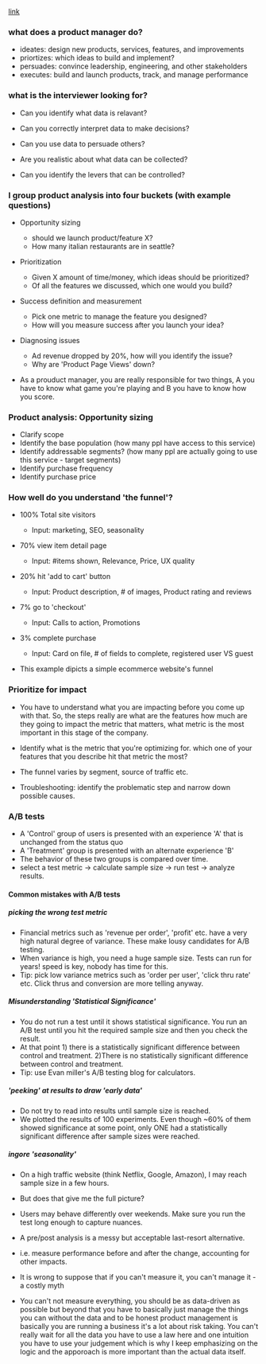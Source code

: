 [link](https://www.youtube.com/watch?v=k87SPgq-me4)

### what does a product manager do?

- ideates: design new products, services, features, and improvements
- priortizes: which ideas to build and implement?
- persuades: convince leadership, engineering, and other stakeholders
- executes: build and launch products, track, and manage performance

### what is the interviewer looking for?

- Can you identify what data is relavant?
- Can you correctly interpret data to make decisions?

- Can you use data to persuade others?
- Are you realistic about what data can be collected?
- Can you identify the levers that can be controlled?

### I group product analysis into four buckets (with example questions)

- Opportunity sizing
  - should we launch product/feature X?
  - How many italian restaurants are in seattle?
- Prioritization
  - Given X amount of time/money, which ideas should be prioritized?
  - Of all the features we discussed, which one would you build?
- Success definition and measurement
  - Pick one metric to manage the feature you designed?
  - How will you measure success after you launch your idea?
- Diagnosing issues
  - Ad revenue dropped by 20%, how will you identify the issue?
  - Why are 'Product Page Views' down?


- As a prouduct manager, you are really responsible for two things, A you have to know what game you're playing and B you have to know how you score.


### Product analysis: Opportunity sizing
- Clarify scope
- Identify the base population (how many ppl have access to this service)
- Identify addressable segments? (how many ppl are actually going to use this service - target segments)
- Identify purchase frequency
- Identify purchase price

### How well do you understand 'the funnel'?
- 100% Total site visitors
  - Input: marketing, SEO, seasonality
- 70% view item detail page
  - Input: #items shown, Relevance, Price, UX quality
- 20% hit 'add to cart' button
  - Input: Product description, # of images, Product rating and reviews
- 7% go to 'checkout'
  - Input: Calls to action, Promotions
- 3% complete purchase
  - Input: Card on file, # of fields to complete, registered user VS guest

- This example dipicts a simple ecommerce website's funnel

### Prioritize for impact

- You have to understand what you are impacting before you come up with that. So, the steps really are what are the features how much are they going to impact the metric that matters, what metric is the most important in this stage of the company.
- Identify what is the metric that you're optimizing for. which one of your features that you describe hit that metric the most?

- The funnel varies by segment, source of traffic etc.
- Troubleshooting: identify the problematic step and narrow down possible causes.

### A/B tests

- A 'Control' group of users is presented with an experience 'A' that is unchanged from the status quo
- A 'Treatment' group is presented with an alternate experience 'B'
- The behavior of these two groups is compared over time.
- select a test metric -> calculate sample size -> run test -> analyze results.

#### Common mistakes with A/B tests

##### picking the wrong test metric
- Financial metrics such as 'revenue per order', 'profit' etc. have a very high natural degree of variance. These make lousy candidates for A/B testing.
- When variance is high, you need a huge sample size. Tests can run for years! speed is key, nobody has time for this. 
- Tip: pick low variance metrics such as 'order per user', 'click thru rate' etc. Click thrus and conversion are more telling anyway.

##### Misunderstanding 'Statistical Significance'
- You do not run a test until it shows statistical significance. You run an A/B test until you hit the required sample size and then you check the result.
- At that point 1) there is a statistically significant difference between control and treatment. 2)There is no statistically significant difference between control and treatment.
- Tip: use Evan miller's A/B testing blog for calculators.

#####  'peeking' at results to draw 'early data'
- Do not try to read into results until sample size is reached.
- We plotted the results of 100 experiments. Even though ~60% of them showed significance at some point, only ONE had a statistically significant difference after sample sizes were reached.

##### ingore 'seasonality'

- On a high traffic website (think Netflix, Google, Amazon), I may reach sample size in a few hours.
- But does that give me the full picture?
- Users may behave differently over weekends. Make sure you run the test long enough to capture nuances.



- A pre/post analysis is a messy but acceptable last-resort alternative.
- i.e. measure performance before and after the change, accounting for other impacts.

- It is wrong to suppose that if you can't measure it, you can't manage it - a costly myth
- You can't not measure everything, you should be as data-driven as possible but beyond that you have to basically just manage the things you can without the data and to be honest product management is basically you are running a business it's a lot about risk taking. You can't really wait for all the data you have to use a law here and one intuition you have to use your judgement which is why I keep emphasizing on the logic and the apporoach is more important than the actual data itself.


